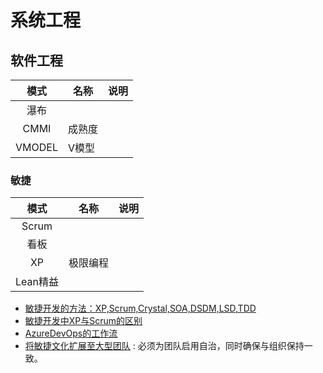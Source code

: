 # 系统工程

## 软件工程

| 模式 | 名称 | 说明 |
| :-: | - | - |
| 瀑布 |  |  |
| CMMI | 成熟度 |  |
| VMODEL | V模型 |  |

### 敏捷
| 模式 | 名称 | 说明 |
| :-: | - | - |
| Scrum |  |  |
| 看板 |  |  |
| XP | 极限编程 |  |
| Lean精益 |  |  |

* [敏捷开发的方法：XP,Scrum,Crystal,SOA,DSDM,LSD,TDD](http://m.blog.chinaunix.net/uid-52437-id-2108878.html)
* [敏捷开发中XP与Scrum的区别](https://www.jianshu.com/p/6cd7e6824fbf)
* [AzureDevOps的工作流](https://learn.microsoft.com/en-us/azure/devops/boards/work-items/guidance/choose-process?view=azure-devops&tabs=agile-process)
* [将敏捷文化扩展至大型团队](https://learn.microsoft.com/zh-cn/devops/plan/scaling-agile) : 必须为团队启用自治，同时确保与组织保持一致。
